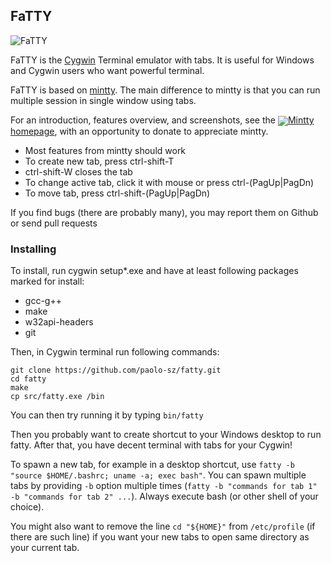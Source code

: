 FaTTY
-----

![FaTTY](http://i.imgur.com/ZMpvcNH.png)

FaTTY is the [Cygwin](http://cygwin.com) Terminal emulator with tabs. It is
useful for Windows and Cygwin users who want powerful terminal.

FaTTY is based on [mintty](https://github.com/mintty/mintty). The main
difference to mintty is that you can run multiple session in single window
using tabs.

For an introduction, features overview, and screenshots, see the 
[<img align=absmiddle src=icon/terminal.ico>Mintty homepage](http://mintty.github.io/),
with an opportunity to donate to appreciate mintty.

* Most features from mintty should work
* To create new tab, press ctrl-shift-T
* ctrl-shift-W closes the tab
* To change active tab, click it with mouse or press ctrl-(PagUp|PagDn)
* To move tab, press ctrl-shift-(PagUp|PagDn)

If you find bugs (there are probably many), you may report them on Github or
send pull requests

### Installing

To install, run cygwin setup\*.exe and have at least following packages marked for
install:

* gcc-g++
* make
* w32api-headers
* git

Then, in Cygwin terminal run following commands:

    git clone https://github.com/paolo-sz/fatty.git
    cd fatty
    make
    cp src/fatty.exe /bin
  
You can then try running it by typing `bin/fatty`
  
Then you probably want to create shortcut to your Windows desktop to run fatty.
After that, you have decent terminal with tabs for your Cygwin!

To spawn a new tab, for example in a desktop shortcut, use `fatty -b "source $HOME/.bashrc; uname -a; exec bash"`.
You can spawn multiple tabs by providing `-b` option multiple times
(`fatty -b "commands for tab 1" -b "commands for tab 2" ...`). Always
execute bash (or other shell of your choice).

You might also want to remove the line `cd "${HOME}"` from `/etc/profile` (if
there are such line) if you want your new tabs to open same directory as your
current tab.
